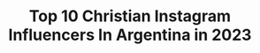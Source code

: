 ---
title: Top 10 Christian Instagram Influencers In Argentina in 2023
description: >-
  Find top christian Instagram influencers in Argentina in 2023. Most popular hashtags: #argentina #tiktok #buenosaires.
platform: Instagram
hits: 60
text_top: See the top-rated Instagram accounts on inBeat.
text_bottom: Our database aggregates 60 Instagram influencers like this in Argentina for you to connect with.
profiles:
  - username: "christiandiazsalto"
    fullname: >-
      Christian Díaz Salto 🎪
    bio: >-
      Uɴ ᴘᴏᴄᴏ ᴅᴇ Aᴢúᴄᴀʀ ᴅᴇʟ Esᴛᴇʀᴏ 🔆 📍 ᴄᴀʙᴀ 🇦🇷 🏤 ʟɪᴄ. ᴄᴏᴍᴘᴏsɪᴄɪᴏ́ɴ ᴄᴏʀᴇᴏɢʀᴀ́ғɪᴄᴀ - @una.oficial
    location: "Argentina"
    followers: 8616
    engagement: 764
    commentsToLikes: 0.026777
    id: ck0vvkvulpkho0i19m72n34sm
    verified: false
    hashtags: "#filmphotography, #35mm, #gothic, #repost"
  - username: "christianaledesma"
    fullname: >-
      Christian Ariel Ledesma
    bio: >-
      Mar del Plata🇦🇷
    location: "Argentina"
    followers: 53495
    engagement: 409
    commentsToLikes: 0.055049
    id: ck13cwl7f2iny0i196n634py5
    verified: true
    hashtags: "#tcenbsas, #cuarentena, #fiagt, #usarcascosalvavidas"
  - username: "christianbravooficial"
    fullname: >-
      Christian Bravo
    bio: >-
      𝐂𝐨𝐜𝐢𝐧𝐞𝐫𝐨👨🏻‍🍳 𝐋𝐨𝐜𝐮𝐭𝐨𝐫 𝐏𝐞𝐫𝐮𝐚𝐧𝐨🎙 Vuélvete un 𝐁𝐑𝐀𝐕𝐎 𝐄𝐍 𝐋𝐀 𝐂𝐎𝐂𝐈𝐍𝐀 👊🏻💥🔥 Podcast RECETAS PARA EL ALMA 💫 acá👇🏻
    location: "Argentina"
    followers: 86690
    engagement: 142
    commentsToLikes: 0.126404
    id: ckap9t5ratk0p0i78cjbnzdlt
    verified: true
    hashtags: "#christianbravooficial, #cocinaresunactodeamor, #yomequedoencasacocinando, #kamado"
  - username: "christianchaco"
    fullname: >-
      CHACO🇦🇷🇲🇽
    bio: >-
      Ex Jugador de fútbol profesional @adidasmx 📲twitter @chaco_81 💻 Facebook: http://m.me/ChacoGim
    location: "Argentina"
    followers: 297654
    engagement: 414
    commentsToLikes: 0.009798
    id: ck5c3yrav0aw60i1188eovlki
    verified: true
    hashtags: "#graciaschaco, #chacogimenez, #wfg, #intenciondeportiva"
  - username: "vestidasconmodestia"
    fullname: >-
      Vestidas con Modestia
    bio: >-
      para ser publicada: 💕Etiquetanos 💕Sigue a nuestras administradoras @eunileyva @sheisvargas @natalylopezvidela 💕 Viste modestamente
    location: "Argentina"
    followers: 56876
    engagement: 156
    commentsToLikes: 0.007962
    id: ckaowb4n7855w0i78knksa6vn
    verified: false
    hashtags: "#modest, #churchchicfashionista, #modaevangelica, #modestishottest"
  - username: "eltagshow"
    fullname: >-
      El Tag Show con Gipsy
    bio: >-
      🎥 400MIL SEGUIDORES en #YouTube . 👄#Gipsters de @dulcegipsy 🔥Polémicas. 👍🏼Envía tus aportes. ‼️ETIQUÉTAME‼️PARA SUBIRTE EN LAS HISTORIAS. Canal ⬇️
    location: "Argentina"
    followers: 71713
    engagement: 243
    commentsToLikes: 0.017056
    id: ck136kmqn6yx60i19bspq9tr3
    verified: false
    hashtags: "#hoy, #belinda, #lavoz, #elgordoylaflaca"
  - username: "vsibolich"
    fullname: >-
      Ｖｉｖ   Ｓｉｂｏｌｉｃｈ
    bio: >-
      God First 🙏🏻 Agradecida ✨ Actriz en crecimiento 👩🏻‍🦰 🇻🇪🇦🇷
    location: "Argentina"
    followers: 4949
    engagement: 1278
    commentsToLikes: 0.093354
    id: ckf5l6otjok7k0j23fhpaqxr7
    verified: false
    hashtags: "#espa, #beauty, #instadaily, #god"
  - username: "josepereyralucena"
    fullname: >-
      Jose Pereyra Lucena
    bio: >-
      Photographer based in Buenos Aires, Argentina.
    location: "Argentina"
    followers: 11286
    engagement: 538
    commentsToLikes: 0.079225
    id: ck136ki4k6y860i19vghi1l4g
    verified: false
    hashtags: "#universetoday, #landscape, #astrophotography, #nikond850"
  - username: "saraescu1981"
    fullname: >-
      Sara Escudero
    bio: >-
      CÓMICA Y ACTRIZ 🤗 Maestra De Ceremonias Madrede3Cortos @elintermedio @porfinnoeslunes @masdeunoondacero Theresa en #FlipanteNoa @disneychannelspain
    location: "Argentina"
    followers: 63849
    engagement: 121
    commentsToLikes: 0.078091
    id: ck5zltkmclcvu0i147df69ghd
    verified: true
    hashtags: "#nala, #tiktok, #amorperruno, #humor"
  - username: "repmiguel"
    fullname: >-
      Miguel Rep
    bio: >-
      Dibujo. Hago murales, libros y radio.
    location: "Argentina"
    followers: 27075
    engagement: 164
    commentsToLikes: 0.064422
    id: ck8sydcytkhzx0j78j0lacuum
    verified: false
    hashtags: "#qu, #miguelrep, #ventanasculturales, #argentina"
---